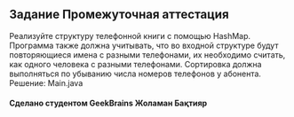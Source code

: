 ## Задание Промежуточная аттестация
Реализуйте структуру телефонной книги с помощью HashMap. Программа также должна учитывать, что во входной структуре будут повторяющиеся имена с разными телефонами, их необходимо считать, как одного человека с разными телефонами. Сортировка должна выполняться по убыванию числа номеров телефонов у абонента.
<br>
Решение: Main.java
<h4>Сделано студентом GeekBrains Жоламан Бақтияр</h4>
